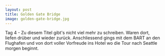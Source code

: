 ```yaml
---
layout: post
title: Golden Gate Bridge
image: golden-gate-bridge.jpg
---
```


Tag 4 - Zu diesem Titel gibt's nicht viel mehr zu schreiben. Waren dort, liefen drüber und wieder zurück. Anschliessend gings mit dem BART an den Flughafen und von dort voller Vorfreude ins Hotel wo die Tour nach Seattle morgen beginnt.